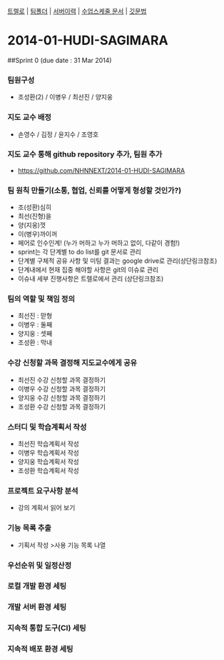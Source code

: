 [트렐로](https://trello.com/b/07450iel/2014-hdp-sagimara) | 
[팀폴더](https://drive.google.com/?authuser=0#folders/0B0QWiqWi3LLdTkNLc09YUTR0MnM) |
[서버이력](https://github.com/NHNNEXT/2014-01-HUDI-SAGIMARA/wiki/Server-Status) |
[수업스케줄 문서](https://docs.google.com/spreadsheet/ccc?key=0AoxIypuVqGVVdF9SYXFubzFhZmxvMnJEWVVsZHVuRkE&usp=drive_web#gid=0) |
[깃문법](http://guides.github.com/overviews/mastering-markdown/)

2014-01-HUDI-SAGIMARA
=====================
##Sprint 0 (due date : 31 Mar 2014)
						 						
### 팀원구성
 - 조성환(2) / 이병우 / 최선진 / 양지웅						 				

### 지도 교수 배정
 - 손영수 / 김정 / 윤지수 / 조영호

### 지도 교수 통해 github repository 추가, 팀원 추가
 - https://github.com/NHNNEXT/2014-01-HUDI-SAGIMARA

### 팀 원칙 만들기(소통, 협업, 신뢰를 어떻게 형성할 것인가?)
 - 조(성환)심히
 - 최선(진형)을
 - 양(지웅)껏
 - 이(병우)까이꺼
 - 페어로 인수인계! (누가 머하고 누가 머하고 없이, 다같이 경험!)
 - sprint는 각 단계별 to do list를 git 문서로 관리
 - 단계별 구체적 공유 사항 및 미팅 결과는 google drive로 관리(상단링크참조)
 - 단계내에서 현재 집중 해야할 사항은 git의 이슈로 관리
 - 이슈내 세부 진행사항은 트렐로에서 관리 (상단링크참조)

### 팀의 역할 및 책임 정의
 - 최선진 : 맏형
 - 이병우 : 둘째
 - 양지웅 : 셋째
 - 조성환 : 막내
 
### 수강 신청할 과목 결정해 지도교수에게 공유
 - 최선진 수강 신청할 과목 결정하기
 - 이병우 수강 신청할 과목 결정하기
 - 양지웅 수강 신청할 과목 결정하기
 - 조성환 수강 신청할 과목 결정하기
 
### 스터디 및 학습계획서 작성
 - 최선진 학습계획서 작성
 - 이병우 학습계획서 작성
 - 양지웅 학습계획서 작성
 - 조성환 학습계획서 작성


### 프로젝트 요구사항 분석 
 - 강의 계획서 읽어 보기

### 기능 목록 추출
 - 기획서 작성 >사용 기능 목록 나열

### 우선순위 및 일정산정


### 로컬 개발 환경 세팅

### 개발 서버 환경 세팅

### 지속적 통합 도구(CI) 세팅

### 지속적 배포 환경 세팅 	


